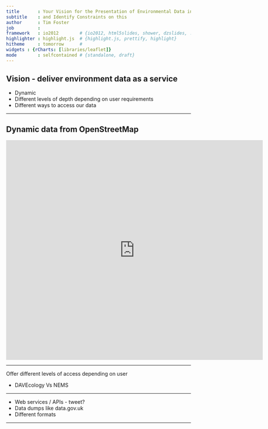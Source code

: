 ```yaml
---
title       : Your Vision for the Presentation of Environmental Data in SEPA
subtitle    : and Identify Constraints on this
author      : Tim Foster
job         : 
framework   : io2012        # {io2012, html5slides, shower, dzslides, ...}
highlighter : highlight.js  # {highlight.js, prettify, highlight}
hitheme     : tomorrow      # 
widgets : {rCharts: [libraries/leaflet]}
mode        : selfcontained # {standalone, draft}
---
```


## Vision - deliver environment data as a service

* Dynamic 
* Different levels of depth depending on user requirements
* Different ways to access our data


---

## Dynamic data from OpenStreetMap

<iframe width="700px" height="600px"" frameBorder='0' src="https://dl.dropboxusercontent.com/u/7033208/total_editors.html" allowfullscreen></iframe> 


---

Offer different levels of access depending on user

* DAVEcology Vs NEMS

---

* Web services / APIs - tweet?
* Data dumps like data.gov.uk
* Different formats

---






